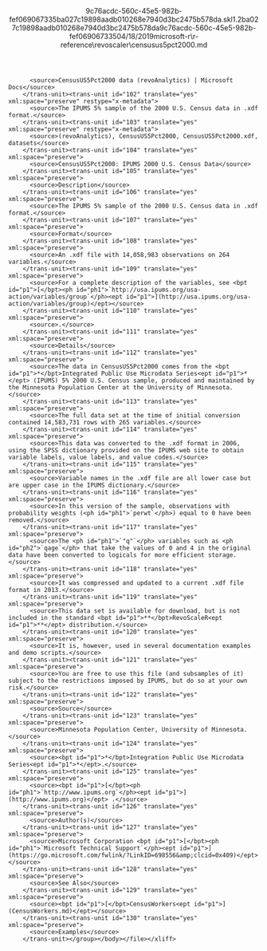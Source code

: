 <?xml version="1.0"?><xliff version="1.2" xmlns="urn:oasis:names:tc:xliff:document:1.2" xmlns:xsi="http://www.w3.org/2001/XMLSchema-instance" xsi:schemaLocation="urn:oasis:names:tc:xliff:document:1.2 xliff-core-1.2-transitional.xsd"><file datatype="xml" original="censusus5pct2000.md" source-language="en-US" target-language="en-US"><header><tool tool-id="mdxliff" tool-name="mdxliff" tool-version="1.0-d1654b2" tool-company="Microsoft" /><xliffext:skl_file_name xmlns:xliffext="urn:microsoft:content:schema:xliffextensions">9c76acdc-560c-45e5-982b-fef069067335ba027c19898aadb010268e7940d3bc2475b578da.skl</xliffext:skl_file_name><xliffext:version xmlns:xliffext="urn:microsoft:content:schema:xliffextensions">1.2</xliffext:version><xliffext:ms.openlocfilehash xmlns:xliffext="urn:microsoft:content:schema:xliffextensions">ba027c19898aadb010268e7940d3bc2475b578da</xliffext:ms.openlocfilehash><xliffext:ms.sourcegitcommit xmlns:xliffext="urn:microsoft:content:schema:xliffextensions">9c76acdc-560c-45e5-982b-fef069067335</xliffext:ms.sourcegitcommit><xliffext:ms.lasthandoff xmlns:xliffext="urn:microsoft:content:schema:xliffextensions">04/18/2019</xliffext:ms.lasthandoff><xliffext:ms.openlocfilepath xmlns:xliffext="urn:microsoft:content:schema:xliffextensions">microsoft-r\r-reference\revoscaler\censusus5pct2000.md</xliffext:ms.openlocfilepath></header><body><group id="content" extype="content"><trans-unit id="101" translate="yes" xml:space="preserve" restype="x-metadata">
          <source>CensusUS5Pct2000 data (revoAnalytics) | Microsoft Docs</source>
        </trans-unit><trans-unit id="102" translate="yes" xml:space="preserve" restype="x-metadata">
          <source>The IPUMS 5% sample of the 2000 U.S. Census data in .xdf format.</source>
        </trans-unit><trans-unit id="103" translate="yes" xml:space="preserve" restype="x-metadata">
          <source>(revoAnalytics), CensusUS5Pct2000, CensusUS5Pct2000.xdf, datasets</source>
        </trans-unit><trans-unit id="104" translate="yes" xml:space="preserve">
          <source>CensusUS5Pct2000: IPUMS 2000 U.S. Census Data</source>
        </trans-unit><trans-unit id="105" translate="yes" xml:space="preserve">
          <source>Description</source>
        </trans-unit><trans-unit id="106" translate="yes" xml:space="preserve">
          <source>The IPUMS 5% sample of the 2000 U.S. Census data in .xdf format.</source>
        </trans-unit><trans-unit id="107" translate="yes" xml:space="preserve">
          <source>Format</source>
        </trans-unit><trans-unit id="108" translate="yes" xml:space="preserve">
          <source>An .xdf file with 14,058,983 observations on 264 variables.</source>
        </trans-unit><trans-unit id="109" translate="yes" xml:space="preserve">
          <source>For a complete description of the variables, see <bpt id="p1">[</bpt><ph id="ph1">`http://usa.ipums.org/usa-action/variables/group`</ph><ept id="p1">](http://usa.ipums.org/usa-action/variables/group)</ept></source>
        </trans-unit><trans-unit id="110" translate="yes" xml:space="preserve">
          <source>.</source>
        </trans-unit><trans-unit id="111" translate="yes" xml:space="preserve">
          <source>Details</source>
        </trans-unit><trans-unit id="112" translate="yes" xml:space="preserve">
          <source>The data in CensusUS5Pct2000 comes from the <bpt id="p1">*</bpt>Integrated Public Use Microdata Series<ept id="p1">*</ept> (IPUMS) 5% 2000 U.S. Census sample, produced and maintained by the Minnesota Population Center at the University of Minnesota.</source>
        </trans-unit><trans-unit id="113" translate="yes" xml:space="preserve">
          <source>The full data set at the time of initial conversion contained 14,583,731 rows with 265 variables.</source>
        </trans-unit><trans-unit id="114" translate="yes" xml:space="preserve">
          <source>This data was converted to the .xdf format in 2006, using the SPSS dictionary provided on the IPUMS web site to obtain variable labels, value labels, and value codes.</source>
        </trans-unit><trans-unit id="115" translate="yes" xml:space="preserve">
          <source>Variable names in the .xdf file are all lower case but are upper case in the IPUMS dictionary.</source>
        </trans-unit><trans-unit id="116" translate="yes" xml:space="preserve">
          <source>In this version of the sample, observations with probability weights (<ph id="ph1">`perwt`</ph>) equal to 0 have been removed.</source>
        </trans-unit><trans-unit id="117" translate="yes" xml:space="preserve">
          <source>The <ph id="ph1">`"q"`</ph> variables such as <ph id="ph2">`qage`</ph> that take the values of 0 and 4 in the original data have been converted to logicals for more efficient storage.</source>
        </trans-unit><trans-unit id="118" translate="yes" xml:space="preserve">
          <source>It was compressed and updated to a current .xdf file format in 2013.</source>
        </trans-unit><trans-unit id="119" translate="yes" xml:space="preserve">
          <source>This data set is available for download, but is not included in the standard <bpt id="p1">**</bpt>RevoScaleR<ept id="p1">**</ept> distribution.</source>
        </trans-unit><trans-unit id="120" translate="yes" xml:space="preserve">
          <source>It is, however, used in several documentation examples and demo scripts.</source>
        </trans-unit><trans-unit id="121" translate="yes" xml:space="preserve">
          <source>You are free to use this file (and subsamples of it) subject to the restrictions imposed by IPUMS, but do so at your own risk.</source>
        </trans-unit><trans-unit id="122" translate="yes" xml:space="preserve">
          <source>Source</source>
        </trans-unit><trans-unit id="123" translate="yes" xml:space="preserve">
          <source>Minnesota Population Center, University of Minnesota.</source>
        </trans-unit><trans-unit id="124" translate="yes" xml:space="preserve">
          <source><bpt id="p1">*</bpt>Integration Public Use Microdata Series<ept id="p1">*</ept>.</source>
        </trans-unit><trans-unit id="125" translate="yes" xml:space="preserve">
          <source><bpt id="p1">[</bpt><ph id="ph1">`http://www.ipums.org`</ph><ept id="p1">](http://www.ipums.org)</ept> .</source>
        </trans-unit><trans-unit id="126" translate="yes" xml:space="preserve">
          <source>Author(s)</source>
        </trans-unit><trans-unit id="127" translate="yes" xml:space="preserve">
          <source>Microsoft Corporation <bpt id="p1">[</bpt><ph id="ph1">`Microsoft Technical Support`</ph><ept id="p1">](https://go.microsoft.com/fwlink/?LinkID=698556&amp;clcid=0x409)</ept></source>
        </trans-unit><trans-unit id="128" translate="yes" xml:space="preserve">
          <source>See Also</source>
        </trans-unit><trans-unit id="129" translate="yes" xml:space="preserve">
          <source><bpt id="p1">[</bpt>CensusWorkers<ept id="p1">](CensusWorkers.md)</ept></source>
        </trans-unit><trans-unit id="130" translate="yes" xml:space="preserve">
          <source>Examples</source>
        </trans-unit></group></body></file></xliff>